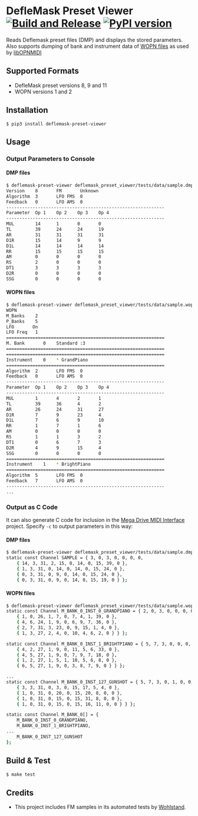 # DefleMask Preset Viewer [![Build and Release](https://github.com/rhargreaves/deflemask-preset-viewer/actions/workflows/build.yml/badge.svg)](https://github.com/rhargreaves/deflemask-preset-viewer/actions/workflows/build.yml) [![PyPI version](https://badge.fury.io/py/deflemask-preset-viewer.svg)](https://badge.fury.io/py/deflemask-preset-viewer)

Reads Deflemask preset files (DMP) and displays the stored parameters. Also supports dumping of bank and instrument data of [WOPN files](https://github.com/Wohlstand/libOPNMIDI/blob/master/fm_banks/wopn%20specification.txt) as used by [libOPNMIDI](https://github.com/Wohlstand/libOPNMIDI)

## Supported Formats

- DefleMask preset versions 8, 9 and 11
- WOPN versions 1 and 2

## Installation

```
$ pip3 install deflemask-preset-viewer
```

## Usage

### Output Parameters to Console

#### DMP files

```sh
$ deflemask-preset-viewer deflemask_preset_viewer/tests/data/sample.dmp
Version    8       FM       Unknown
Algorithm  3       LFO FMS  0
Feedback   0       LFO AMS  0
------------------------------------------------------------
Parameter  Op 1    Op 2    Op 3    Op 4
------------------------------------------------------------
MUL        14      1       0       0
TL         39      24      24      19
AR         31      31      31      31
D1R        15      14      9       9
D1L        14      14      14      14
RR         15      15      15      15
AM         0       0       0       0
RS         2       0       0       0
DT1        3       3       3       3
D2R        0       0       0       0
SSG        0       0       0       0
```

#### WOPN files

```sh
$ deflemask-preset-viewer deflemask_preset_viewer/tests/data/sample.wopn
WOPN
M_Banks    2
P_Banks    5
LFO       On
LFO Freq   1
============================================================
M. Bank       0    Standard :3
============================================================
============================================================
Instrument    0    * GrandPiano
============================================================
Algorithm  2       LFO FMS  0
Feedback   0       LFO AMS  0
------------------------------------------------------------
Parameter  Op 1    Op 2    Op 3    Op 4
------------------------------------------------------------
MUL        1       4       2       1
TL         39      36      4       2
AR         26      24      31      27
D1R        7       9       23      4
D1L        7       6       9       10
RR         1       7       1       6
AM         0       0       0       0
RS         1       1       3       2
DT1        0       6       7       3
D2R        4       9       15      4
SSG        0       0       0       0
============================================================
Instrument    1    * BrightPiano
============================================================
Algorithm  5       LFO FMS  0
Feedback   7       LFO AMS  0
------------------------------------------------------------
...
```

### Output as C Code

It can also generate C code for inclusion in the [Mega Drive MIDI Interface](https://github.com/rhargreaves/mega-drive-midi-interface) project. Specify `-c` to output parameters in this way:

#### DMP files

```sh
$ deflemask-preset-viewer deflemask_preset_viewer/tests/data/sample.dmp -c
static const Channel SAMPLE = { 3, 0, 3, 0, 0, 0, 0,
    { 14, 3, 31, 2, 15, 0, 14, 0, 15, 39, 0 },
    { 1, 3, 31, 0, 14, 0, 14, 0, 15, 24, 0 },
    { 0, 3, 31, 0, 9, 0, 14, 0, 15, 24, 0 },
    { 0, 3, 31, 0, 9, 0, 14, 0, 15, 19, 0 } };
```

#### WOPN files

```sh
$ deflemask-preset-viewer deflemask_preset_viewer/tests/data/sample.wopn -c
static const Channel M_BANK_0_INST_0_GRANDPIANO = { 2, 0, 3, 0, 0, 0, 0, {
    { 1, 0, 26, 1, 7, 0, 7, 4, 1, 39, 0 },
    { 4, 6, 24, 1, 9, 0, 6, 9, 7, 36, 0 },
    { 2, 7, 31, 3, 23, 0, 9, 15, 1, 4, 0 },
    { 1, 3, 27, 2, 4, 0, 10, 4, 6, 2, 0 } } };

static const Channel M_BANK_0_INST_1_BRIGHTPIANO = { 5, 7, 3, 0, 0, 0, 0, {
    { 4, 2, 27, 1, 9, 0, 11, 5, 6, 33, 0 },
    { 4, 5, 27, 1, 9, 0, 7, 9, 7, 18, 0 },
    { 1, 2, 27, 1, 5, 1, 10, 5, 6, 8, 0 },
    { 6, 5, 27, 1, 9, 0, 3, 8, 7, 9, 0 } } };

...
static const Channel M_BANK_0_INST_127_GUNSHOT = { 5, 7, 3, 0, 1, 0, 0, {
    { 3, 3, 31, 0, 3, 0, 15, 17, 5, 4, 0 },
    { 1, 0, 31, 0, 20, 0, 15, 20, 8, 0, 0 },
    { 1, 0, 31, 0, 15, 0, 15, 31, 8, 0, 0 },
    { 1, 0, 31, 0, 15, 0, 15, 16, 11, 0, 0 } } };

static const Channel M_BANK_0[] = {
    M_BANK_0_INST_0_GRANDPIANO,
    M_BANK_0_INST_1_BRIGHTPIANO,
...
    M_BANK_0_INST_127_GUNSHOT
};
```

## Build & Test

```sh
$ make test
```

## Credits

- This project includes FM samples in its automated tests by [Wohlstand](https://github.com/Wohlstand/libOPNMIDI/commits?author=Wohlstand).
